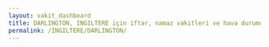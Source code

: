```yaml
---
layout: vakit_dashboard
title: DARLINGTON, INGILTERE için iftar, namaz vakitleri ve hava durumu - ilçe/eyalet seç
permalink: /INGILTERE/DARLINGTON/
---
```


<script type="text/javascript">
  var GLOBAL_COUNTRY = 'INGILTERE';
  var GLOBAL_CITY = 'DARLINGTON';
  var GLOBAL_STATE = '';
  var lat = 72;
  var lon = 21;
</script>
